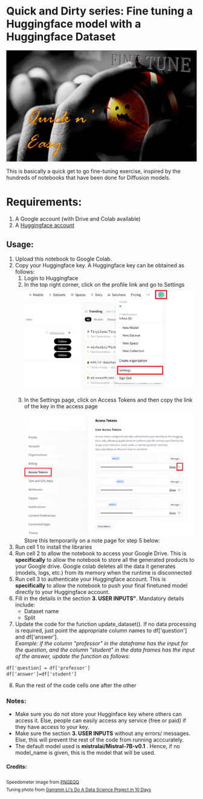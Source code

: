 # Quick and Dirty series: Fine tuning a Huggingface model with a Huggingface Dataset
<center><img src="https://github.com/SwamiKannan/Quick_and_Dirty-Supervised-Fine-Tuning/blob/main/images/cover3.png"></center>

This is basically a quick get to go fine-tuning exercise, inspired by the hundreds of notebooks that have been done for Diffusion models. 

# Requirements:
1. A Google account (with Drive and Colab available)
2. A [Huggingface account](https://huggingface.co/join)

## Usage:
1. Upload this notebook to Google Colab.
2. Copy your Huggingface key. A Huggingface key can be obtained as follows:
   <ol>
     <li> Login to Huggingface </li>
     <li> In the top right corner, click on the profile link and go to Settings</li>
     <center><img src="https://github.com/SwamiKannan/Quick_and_Dirty-Supervised-Fine-Tuning/blob/main/images/access_hf1.png"></center><br>
     <li> In the Settings page, click on Access Tokens and then copy the link of the key in the access page</li>
    <center><img src="https://github.com/SwamiKannan/Quick_and_Dirty-Supervised-Fine-Tuning/blob/main/images/access_hf2.png"></center>
      Store this temporarily on a note page for step 5 below:
   </ol>
3. Run cell 1 to install the libraries
4. Run cell 2 to allow the notebook to access your Google Drive. This is **specifically** to allow the notebook to store all the generated products to your Google drive. Google colab deletes all the data it generates (models, logs, etc.) from its memory when the runtime is disconnected
5. Run cell 3 to authenticate your Huggingface account. This is **specifically** to allow the notebook to push your final finetuned model directly to your Huggingface account.
6. Fill in the details in the section <b>3. USER INPUTS"</b>. Mandatory details include:
   <ul>
      <li>Dataset name</li>
      <li>Split</li>
   </ul>
7. Update the code for the function update_dataset(). If no data processing is required, just point the appropriate column names to df['question'] and df['answer']. <br>
*Example: if the column "professor" in the dataframe has the input for the question, and the column "student" in the data frames has the input of the answer, update the function as follows:*
```
df['question] = df['professor']
df['answer']=df['student']
```
8. Run  the rest of the code cells one after the other
### Notes: 
<ul>
   <li>Make sure you do not store your Hugginface key where others can access it. Else, people can easily access any service (free or paid) if they have access to your key.</li>
   <li>Make sure the section <b>3. USER INPUTS</b> without any errors/ messages. Else, this will prevent the rest of the code from running acccurately.</li>
   <li>The default model used is <b>mistralai/Mistral-7B-v0.1</b> . Hence, if no model_name is given, this is the model that will be used.</li>
</ul>

#### Credits:
<sub> Speedometer image from <a href="https://www.pngegg.com/en/search?q=speedometer"> PNGEGG </a><br>
Tuning photo from <a href="https://bookdown.org/gmli64/do_a_data_science_project_in_10_days/fine-tune-models.html">Gangmin Li's Do A Data Science Project in 10 Days </a>
</sub>
